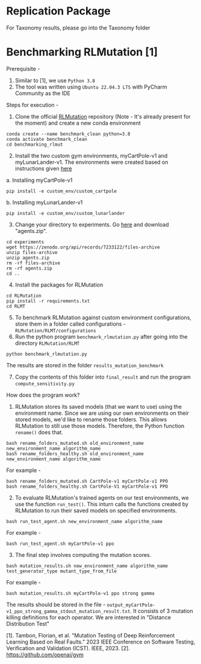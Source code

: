 # Replication Package

For Taxonomy results, please go into the Taxonomy folder
# Benchmarking RLMutation [1]


Prerequisite - 
1. Similar to [1], we use `Python 3.8`
2. The tool was written using `Ubuntu 22.04.3 LTS` with PyCharm Community as the IDE


Steps for execution - 


1. Clone the official [RLMutation](https://github.com/FlowSs/RLMutation.git) repository (Note - It's already present for the moment) and create a new conda environment

```commandline
conda create --name benchmark_clean python=3.8
conda activate benchmark_clean
cd benchmarking_rlmut
```
2. Install the two custom gym environments, myCartPole-v1 and myLunarLander-v1. The environments were created based on instructions given [here](https://www.gymlibrary.dev/content/environment_creation/)

a. Installing myCartPole-v1
```
pip install -e custom_env/custom_cartpole 
```
b. Installing myLunarLander-v1
```
pip install -e custom_env/custom_lunarlander 
```

3. Change your directory to experiments. Go [here](https://zenodo.org/records/7233122) and download "agents.zip".
```commandline
cd experiments
wget https://zenodo.org/api/records/7233122/files-archive
unzip files-archive 
unzip agents.zip
rm -rf files-archive 
rm -rf agents.zip 
cd ..
```

4. Install the packages for RLMutation
```commandline
cd RLMutation
pip install -r requirements.txt
cd RLMT
```
5. To benchmark RLMutation against custom environment configurations, store them in a folder called configurations - `RLMutation/RLMT/configurations`
6. Run the python program `benchmark_rlmutation.py` after going into the directory `RLMutation/RLMT`

```commandline
python benchmark_rlmutation.py
```
The results are stored in the folder `results_mutation_benchmark`

7. Copy the contents of this folder into `final_result` and run the program `compute_sensitivity.py`

How does the program work? 

1. RLMutation stores its saved models (that we want to use) using the environment name. Since we are using our own environments on their stored models, we'd like to rename those folders.  This allows RLMutation to still use those models. Therefore, the Python function `rename()` does that.
```commandline
bash rename_folders_mutated.sh old_environment_name new_environment_name algorithm_name
bash rename_folders_healthy.sh old_environment_name new_environment_name algorithm_name

```
For example - 
```commandline
bash rename_folders_mutated.sh CartPole-v1 myCartPole-v1 PPO
bash rename_folders_healthy.sh CartPole-V1 myCartPole-v1 PPO

```

2. To evaluate RLMutation's trained agents on our test environments, we use the function `run_test()`. This inturn calls the functions created by RLMutation to run their saved models on specified environments.
```commandline
bash run_test_agent.sh new_environment_name algorithm_name
```
For example - 
```commandline
bash run_test_agent.sh myCartPole-v1 ppo 
```

3. The final step involves computing the mutation scores.  
```commandline
bash mutation_results.sh new_environment_name algorithm_name test_generator_type mutant_type_from_file
```
For example - 
```commandline
bash mutation_results.sh myCartPole-v1 ppo strong gamma
```
The results should be stored in the file - `output_myCartPole-v1_ppo_strong_gamma_stdout_mutation_result.txt`. It consists of 3 mutation killing definitions for each operator. We are interested in "Distance Distribution Test"



[1]. Tambon, Florian, et al. "Mutation Testing of Deep Reinforcement Learning Based on Real Faults." 2023 IEEE Conference on Software Testing, Verification and Validation (ICST). IEEE, 2023.
[2]. https://github.com/openai/gym